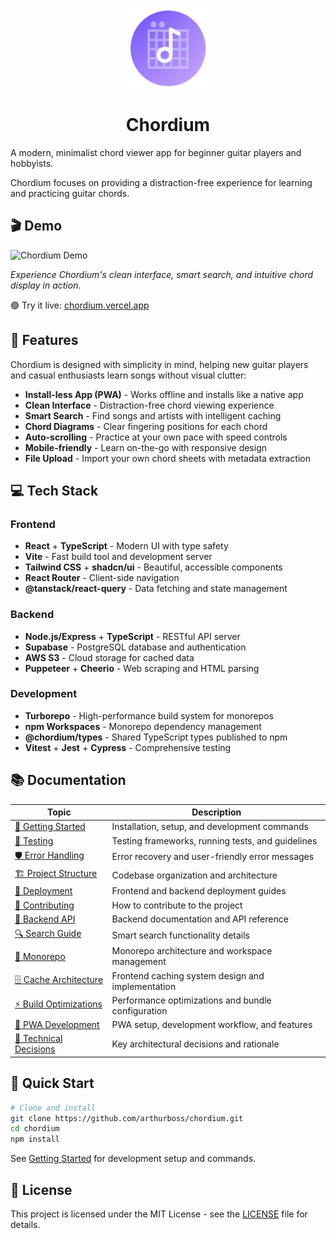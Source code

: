 <p align="center">
  <img src="./frontend/public/favicon-180.png" alt="Chordium Logo" height="128">
</p>

<h1 align="center">Chordium</h1>

A modern, minimalist chord viewer app for beginner guitar players and hobbyists.

Chordium focuses on providing a distraction-free experience for learning and practicing guitar chords.

## 🎬 Demo

![Chordium Demo](./assets/chordium-demo.gif)

_Experience Chordium's clean interface, smart search, and intuitive chord display in action._

🟢 Try it live: [chordium.vercel.app](https://chordium.vercel.app)

## 🎯 Features

Chordium is designed with simplicity in mind, helping new guitar players and casual enthusiasts learn songs without visual clutter:

- **Install-less App (PWA)** - Works offline and installs like a native app
- **Clean Interface** - Distraction-free chord viewing experience
- **Smart Search** - Find songs and artists with intelligent caching
- **Chord Diagrams** - Clear fingering positions for each chord
- **Auto-scrolling** - Practice at your own pace with speed controls
- **Mobile-friendly** - Learn on-the-go with responsive design
- **File Upload** - Import your own chord sheets with metadata extraction

## 💻 Tech Stack

### Frontend

- **React** + **TypeScript** - Modern UI with type safety
- **Vite** - Fast build tool and development server
- **Tailwind CSS** + **shadcn/ui** - Beautiful, accessible components
- **React Router** - Client-side navigation
- **@tanstack/react-query** - Data fetching and state management

### Backend

- **Node.js/Express** + **TypeScript** - RESTful API server
- **Supabase** - PostgreSQL database and authentication
- **AWS S3** - Cloud storage for cached data
- **Puppeteer** + **Cheerio** - Web scraping and HTML parsing

### Development

- **Turborepo** - High-performance build system for monorepos
- **npm Workspaces** - Monorepo dependency management
- **@chordium/types** - Shared TypeScript types published to npm
- **Vitest** + **Jest** + **Cypress** - Comprehensive testing

## 📚 Documentation

| Topic                                                          | Description                                        |
| -------------------------------------------------------------- | -------------------------------------------------- |
| [🚀 Getting Started](./docs/getting-started.md)                | Installation, setup, and development commands      |
| [🧪 Testing](./docs/testing.md)                                | Testing frameworks, running tests, and guidelines  |
| [🛡️ Error Handling](./docs/error-handling.md)                  | Error recovery and user-friendly error messages    |
| [🏗️ Project Structure](./docs/project-structure.md)            | Codebase organization and architecture             |
| [🚀 Deployment](./docs/deployment.md)                          | Frontend and backend deployment guides             |
| [🤝 Contributing](./CONTRIBUTING.md)                           | How to contribute to the project                   |
| [📖 Backend API](./backend/README.md)                          | Backend documentation and API reference            |
| [🔍 Search Guide](./docs/search-guide.md)                      | Smart search functionality details                 |
| [🏢 Monorepo](./docs/MONOREPO.md)                              | Monorepo architecture and workspace management     |
| [🗄️ Cache Architecture](./docs/cache-architecture.md)          | Frontend caching system design and implementation  |
| [⚡ Build Optimizations](./docs/build-optimizations.md)        | Performance optimizations and bundle configuration |
| [📱 PWA Development](./docs/getting-started.md#pwa-development) | PWA setup, development workflow, and features      |
| [🧠 Technical Decisions](./docs/technical-decisions/README.md) | Key architectural decisions and rationale          |

## 🚀 Quick Start

```sh
# Clone and install
git clone https://github.com/arthurboss/chordium.git
cd chordium
npm install
```

See [Getting Started](./docs/getting-started.md) for development setup and commands.

## 📝 License

This project is licensed under the MIT License - see the [LICENSE](./LICENSE) file for details.
